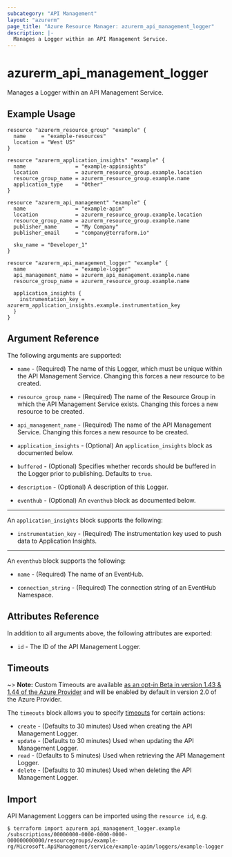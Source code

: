 ```yaml
---
subcategory: "API Management"
layout: "azurerm"
page_title: "Azure Resource Manager: azurerm_api_management_logger"
description: |-
  Manages a Logger within an API Management Service.
---
```


# azurerm_api_management_logger

Manages a Logger within an API Management Service.


## Example Usage

```hcl
resource "azurerm_resource_group" "example" {
  name     = "example-resources"
  location = "West US"
}

resource "azurerm_application_insights" "example" {
  name                = "example-appinsights"
  location            = azurerm_resource_group.example.location
  resource_group_name = azurerm_resource_group.example.name
  application_type    = "Other"
}

resource "azurerm_api_management" "example" {
  name                = "example-apim"
  location            = azurerm_resource_group.example.location
  resource_group_name = azurerm_resource_group.example.name
  publisher_name      = "My Company"
  publisher_email     = "company@terraform.io"

  sku_name = "Developer_1"
}

resource "azurerm_api_management_logger" "example" {
  name                = "example-logger"
  api_management_name = azurerm_api_management.example.name
  resource_group_name = azurerm_resource_group.example.name

  application_insights {
    instrumentation_key = azurerm_application_insights.example.instrumentation_key
  }
}
```


## Argument Reference

The following arguments are supported:

* `name` - (Required) The name of this Logger, which must be unique within the API Management Service. Changing this forces a new resource to be created.

* `resource_group_name` - (Required) The name of the Resource Group in which the API Management Service exists. Changing this forces a new resource to be created.

* `api_management_name` - (Required) The name of the API Management Service. Changing this forces a new resource to be created.

* `application_insights` - (Optional) An `application_insights` block as documented below.

* `buffered` - (Optional) Specifies whether records should be buffered in the Logger prior to publishing. Defaults to `true`.

* `description` - (Optional) A description of this Logger.

* `eventhub` - (Optional) An `eventhub` block as documented below.

---

An `application_insights` block supports the following:

* `instrumentation_key` - (Required) The instrumentation key used to push data to Application Insights.

---

An `eventhub` block supports the following:

* `name` - (Required) The name of an EventHub.

* `connection_string` - (Required) The connection string of an EventHub Namespace.


## Attributes Reference

In addition to all arguments above, the following attributes are exported:

* `id` - The ID of the API Management Logger.

## Timeouts

~> **Note:** Custom Timeouts are available [as an opt-in Beta in version 1.43 & 1.44 of the Azure Provider](/docs/providers/azurerm/guides/2.0-beta.html) and will be enabled by default in version 2.0 of the Azure Provider.

The `timeouts` block allows you to specify [timeouts](https://www.terraform.io/docs/configuration/resources.html#timeouts) for certain actions:

* `create` - (Defaults to 30 minutes) Used when creating the API Management Logger.
* `update` - (Defaults to 30 minutes) Used when updating the API Management Logger.
* `read` - (Defaults to 5 minutes) Used when retrieving the API Management Logger.
* `delete` - (Defaults to 30 minutes) Used when deleting the API Management Logger.

## Import

API Management Loggers can be imported using the `resource id`, e.g.

```shell
$ terraform import azurerm_api_management_logger.example /subscriptions/00000000-0000-0000-0000-000000000000/resourcegroups/example-rg/Microsoft.ApiManagement/service/example-apim/loggers/example-logger
```
